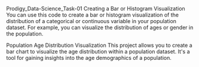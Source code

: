 Prodigy_Data-Science_Task-01
Creating a Bar or Histogram Visualization You can use this code to create a bar or histogram visualization of the distribution of a categorical or continuous variable in your population dataset. For example, you can visualize the distribution of ages or gender in the population.

Population Age Distribution Visualization
This project allows you to create a bar chart to visualize the age distribution within a population dataset. It's a tool for gaining insights into the age demographics of a population.
